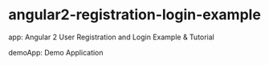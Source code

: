 # angular2-registration-login-example

app: Angular 2 User Registration and Login Example & Tutorial

demoApp: Demo Application
